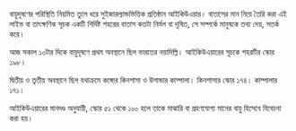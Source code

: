বায়ুদূষণের পরিস্থিতি নিয়মিত তুলে ধরে সুইজারল্যান্ডভিত্তিক প্রতিষ্ঠান আইকিউএয়ার। বাতাসের মান নিয়ে তৈরি করা এই লাইভ বা তাৎক্ষণিক সূচক একটি নির্দিষ্ট শহরের বাতাস কতটা নির্মল বা দূষিত, সে সম্পর্কে মানুষকে তথ্য দেয়, সতর্ক করে।

আজ সকাল ১০টার দিকে বায়ুদূষণে প্রথম অবস্থানে ছিল ভারতের নয়াদিল্লি। আইকিউএয়ারের সূচকে শহরটির স্কোর ১৯৮।

দ্বিতীয় ও তৃতীয় অবস্থানে ছিল যথাক্রমে কঙ্গোর কিনশাসা ও উগান্ডার কাম্পালা। কিনশাসার স্কোর ১৭৪। কাম্পালার ১৭১।

আইকিউএয়ারের মানদণ্ড অনুযায়ী, স্কোর ৫১ থেকে ১০০ হলে তাকে মাঝারি বা গ্রহণযোগ্য মানের বায়ু হিসেবে বিবেচনা করা হয়।
